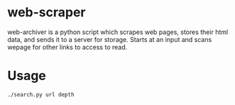 # web-scraper

web-archiver is a python script which scrapes web pages, stores their html data, and sends it to a server for storage. Starts at an input and scans wepage for other links to access to read. 

# Usage
```
./search.py url depth
```
